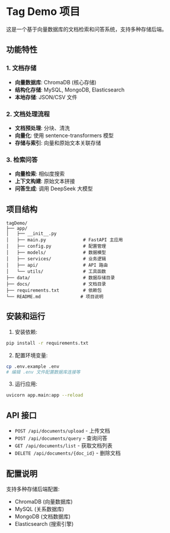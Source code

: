 # Tag Demo 项目

这是一个基于向量数据库的文档检索和问答系统，支持多种存储后端。

## 功能特性

### 1. 文档存储
- **向量数据库**: ChromaDB (核心存储)
- **结构化存储**: MySQL, MongoDB, Elasticsearch
- **本地存储**: JSON/CSV 文件

### 2. 文档处理流程
- **文档预处理**: 分块、清洗
- **向量化**: 使用 sentence-transformers 模型
- **存储与索引**: 向量和原始文本关联存储

### 3. 检索问答
- **向量检索**: 相似度搜索
- **上下文构建**: 原始文本拼接
- **问答生成**: 调用 DeepSeek 大模型

## 项目结构

```
tagDemo/
├── app/
│   ├── __init__.py
│   ├── main.py              # FastAPI 主应用
│   ├── config.py            # 配置管理
│   ├── models/              # 数据模型
│   ├── services/            # 业务逻辑
│   ├── api/                 # API 路由
│   └── utils/               # 工具函数
├── data/                    # 数据存储目录
├── docs/                    # 文档目录
├── requirements.txt         # 依赖包
└── README.md               # 项目说明
```

## 安装和运行

1. 安装依赖:
```bash
pip install -r requirements.txt
```

2. 配置环境变量:
```bash
cp .env.example .env
# 编辑 .env 文件配置数据库连接等
```

3. 运行应用:
```bash
uvicorn app.main:app --reload
```

## API 接口

- `POST /api/documents/upload` - 上传文档
- `POST /api/documents/query` - 查询问答
- `GET /api/documents/list` - 获取文档列表
- `DELETE /api/documents/{doc_id}` - 删除文档

## 配置说明

支持多种存储后端配置:
- ChromaDB (向量数据库)
- MySQL (关系数据库)
- MongoDB (文档数据库)
- Elasticsearch (搜索引擎) 